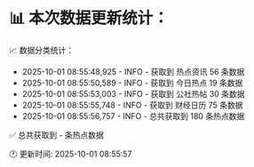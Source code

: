 📊 本次数据更新统计：
==========================

📈 数据分类统计：
- 2025-10-01 08:55:48,925 - INFO - 获取到 热点资讯 56 条数据
- 2025-10-01 08:55:50,589 - INFO - 获取到 今日热点 19 条数据
- 2025-10-01 08:55:53,003 - INFO - 获取到 公社热帖 30 条数据
- 2025-10-01 08:55:55,748 - INFO - 获取到 财经日历 75 条数据
- 2025-10-01 08:55:56,757 - INFO - 总共获取到 180 条热点数据

✅ 总共获取到 - 条热点数据

🕐 更新时间: 2025-10-01 08:55:57
